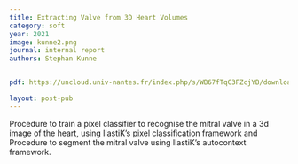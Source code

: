 ```yaml
---
title: Extracting Valve from 3D Heart Volumes
category: soft
year: 2021
image: kunne2.png
journal: internal report
authors: Stephan Kunne


pdf: https://uncloud.univ-nantes.fr/index.php/s/WB67fTqC3FZcjYB/download/ExtractingValvefrom3DHeartVolumes.pdf

layout: post-pub
---
```

Procedure to train a pixel classifier to recognise the mitral valve in a 3d image of the heart, using
IlastiK’s pixel classification framework and Procedure to segment the mitral valve using IlastiK’s autocontext framework. 